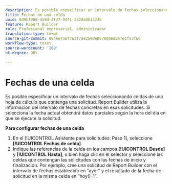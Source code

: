 ```yaml
---
description: Es posible especificar un intervalo de fechas seleccionando celdas de una hoja de cálculo que contenga una solicitud. Report Builder utiliza la información del intervalo de fechas concretas en esas solicitudes. Si selecciona la fecha actual obtendrá datos parciales según la hora del día en que se ejecute la solicitud.
title: Fechas de una celda
uuid: 0d9bf08d-d39d-4f37-94f1-232da0813245
feature: Report Builder
role: Profesional empresarial, administrador
translation-type: tm+mt
source-git-commit: 894ee7a8f761f7aa2590e06708be82e7ecfa3f6d
workflow-type: tm+mt
source-wordcount: '169'
ht-degree: 98%

---
```



# Fechas de una celda

Es posible especificar un intervalo de fechas seleccionando celdas de una hoja de cálculo que contenga una solicitud. Report Builder utiliza la información del intervalo de fechas concretas en esas solicitudes. Si selecciona la fecha actual obtendrá datos parciales según la hora del día en que se ejecute la solicitud.

**Para configurar fechas de una celda**

1. En el [!UICONTROL Asistente para solicitudes: Paso 1], seleccione **[!UICONTROL Fechas de celda]**.
1. Indique las referencias de la celda en los campos **[!UICONTROL Desde]** y **[!UICONTROL Hasta]**, o bien haga clic en el selector y seleccione las celdas que contengan las solicitudes con las fechas de inicio y finalización. 
Por ejemplo, cree una solicitud de Report Builder con el intervalo de fechas establecido en “ayer” y el resultado de la fecha de solicitud en la misma celda en “hoy()-1”.
